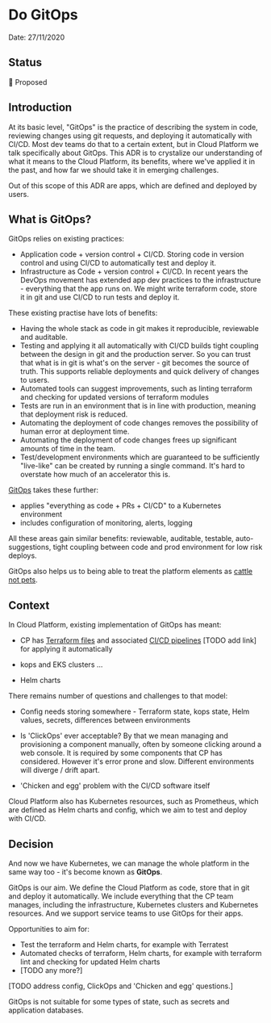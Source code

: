 # Do GitOps

Date: 27/11/2020

## Status

🤔 Proposed

## Introduction

At its basic level, "GitOps" is the practice of describing the system in code, reviewing changes using git requests, and deploying it automatically with CI/CD. Most dev teams do that to a certain extent, but in Cloud Platform we talk specifically about GitOps. This ADR is to crystalize our understanding of what it means to the Cloud Platform, its benefits, where we've applied it in the past, and how far we should take it in emerging challenges.

Out of this scope of this ADR are apps, which are defined and deployed by users.

## What is GitOps?

GitOps relies on existing practices:

* Application code + version control + CI/CD. Storing code in version control and using CI/CD to automatically test and deploy it.
* Infrastructure as Code + version control + CI/CD. In recent years the DevOps movement has extended app dev practices to the infrastructure - everything that the app runs on. We might write terraform code, store it in git and use CI/CD to run tests and deploy it.

These existing practise have lots of benefits:

* Having the whole stack as code in git makes it reproducible, reviewable and auditable.
* Testing and applying it all automatically with CI/CD builds tight coupling between the design in git and the production server. So you can trust that what is in git is what's on the server - git becomes the source of truth. This supports reliable deployments and quick delivery of changes to users.
* Automated tools can suggest improvements, such as linting terraform and checking for updated versions of terraform modules
* Tests are run in an environment that is in line with production, meaning that deployment risk is reduced.
* Automating the deployment of code changes removes the possibility of human error at deployment time.
* Automating the deployment of code changes frees up significant amounts of time in the team.
* Test/development environments which are guaranteed to be sufficiently "live-like" can be created by running a single command. It's hard to overstate how much of an accelerator this is.

[GitOps](https://rancher.com/blog/2020/gitops-kubernetes-connection/) takes these further:

* applies "everything as code + PRs + CI/CD" to a Kubernetes environment
* includes configuration of monitoring, alerts, logging

All these areas gain similar benefits: reviewable, auditable, testable, auto-suggestions, tight coupling between code and prod environment for low risk deploys.

GitOps also helps us to being able to treat the platform elements as [cattle not pets].

## Context

In Cloud Platform, existing implementation of GitOps has meant:

* CP has [Terraform files](https://github.com/ministryofjustice/cloud-platform-infrastructure/tree/main/terraform) and associated [CI/CD pipelines]() [TODO add link] for applying it automatically

* kops and EKS clusters ...

* Helm charts

There remains number of questions and challenges to that model:

* Config needs storing somewhere - Terraform state, kops state, Helm values, secrets, differences between environments

* Is 'ClickOps' ever acceptable? By that we mean managing and provisioning a component manually, often by someone clicking around a web console. It is required by some components that CP has considered. However it's error prone and slow. Different environments will diverge / drift apart.

* 'Chicken and egg' problem with the CI/CD software itself

Cloud Platform also has Kubernetes resources, such as Prometheus, which are defined as Helm charts and config, which we aim to test and deploy with CI/CD.

## Decision

And now we have Kubernetes, we can manage the whole platform in the same way too - it's become known as **GitOps**.

GitOps is our aim. We define the Cloud Platform as code, store that in git and deploy it automatically. We include everything that the CP team manages, including the infrastructure, Kubernetes clusters and Kubernetes resources. And we support service teams to use GitOps for their apps.

Opportunities to aim for:

* Test the terraform and Helm charts, for example with Terratest
* Automated checks of terraform, Helm charts, for example with terraform lint and checking for updated Helm charts
* [TODO any more?]

[TODO address config, ClickOps and 'Chicken and egg' questions.]

GitOps is not suitable for some types of state, such as secrets and application databases.

[cattle not pets]: /docs/Architecture-Official.md#cattle-not-pets
